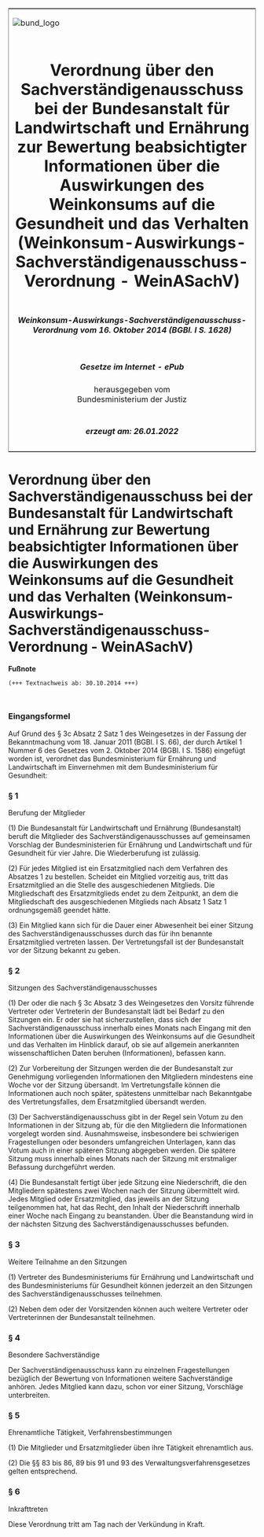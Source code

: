 <span id="DECKBLATT.html"></span>

<table border="0" frame="border" width="100%">

<tr valign="top">

<td align="left">

![bund\_logo](BfJ_2021_Web_de_de.gif)

</td>

<td align="right">

 

</td>

</tr>

<tr align="center" valign="middle">

<td colspan="2">

# Verordnung über den Sachverständigenausschuss bei der Bundesanstalt für Landwirtschaft und Ernährung zur Bewertung beabsichtigter Informationen über die Auswirkungen des Weinkonsums auf die Gesundheit und das Verhalten (Weinkonsum-Auswirkungs-Sachverständigenausschuss-Verordnung - WeinASachV)

</td>

</tr>

<tr align="center" valign="middle">

<td colspan="2">

##### Weinkonsum-Auswirkungs-Sachverständigenausschuss-Verordnung vom 16. Oktober 2014 (BGBl. I S. 1628)

</td>

</tr>

<tr align="center" valign="middle">

<td colspan="2">

  
  

##### Gesetze im Internet - ePub  
  
herausgegeben vom  
Bundesministerium der Justiz

</td>

</tr>

<tr align="center" valign="bottom">

<td colspan="2">

  
  

##### erzeugt am: 26.01.2022

</td>

</tr>

</table>

<span id="BJNR162800014.html"></span>

# Verordnung über den Sachverständigenausschuss bei der Bundesanstalt für Landwirtschaft und Ernährung zur Bewertung beabsichtigter Informationen über die Auswirkungen des Weinkonsums auf die Gesundheit und das Verhalten (Weinkonsum-Auswirkungs-Sachverständigenausschuss-Verordnung - WeinASachV)

<div>

  
**Fußnote**

<div class="jnhtml">

<div>

<div class="jurAbsatz">

  

``` 
(+++ Textnachweis ab: 30.10.2014 +++)

 
```

</div>

</div>

</div>

</div>

<span id="BJNR162800014BJNE000100000.html"></span>

### Eingangsformel  

<div>

<div class="jnhtml">

<div>

<div class="jurAbsatz">

Auf Grund des § 3c Absatz 2 Satz 1 des Weingesetzes in der Fassung der
Bekanntmachung vom 18. Januar 2011 (BGBl. I S. 66), der durch Artikel 1
Nummer 6 des Gesetzes vom 2. Oktober 2014 (BGBl. I S. 1586) eingefügt
worden ist, verordnet das Bundesministerium für Ernährung und
Landwirtschaft im Einvernehmen mit dem Bundesministerium für Gesundheit:

</div>

</div>

</div>

</div>

<span id="BJNR162800014BJNE000200000.html"></span>

### § 1  
Berufung der Mitglieder

<div>

<div class="jnhtml">

<div>

<div class="jurAbsatz">

(1) Die Bundesanstalt für Landwirtschaft und Ernährung (Bundesanstalt)
beruft die Mitglieder des Sachverständigenausschusses auf gemeinsamen
Vorschlag der Bundesministerien für Ernährung und Landwirtschaft und für
Gesundheit für vier Jahre. Die Wiederberufung ist zulässig.

</div>

<div class="jurAbsatz">

(2) Für jedes Mitglied ist ein Ersatzmitglied nach dem Verfahren des
Absatzes 1 zu bestellen. Scheidet ein Mitglied vorzeitig aus, tritt das
Ersatzmitglied an die Stelle des ausgeschiedenen Mitglieds. Die
Mitgliedschaft des Ersatzmitglieds endet zu dem Zeitpunkt, an dem die
Mitgliedschaft des ausgeschiedenen Mitglieds nach Absatz 1 Satz 1
ordnungsgemäß geendet hätte.

</div>

<div class="jurAbsatz">

(3) Ein Mitglied kann sich für die Dauer einer Abwesenheit bei einer
Sitzung des Sachverständigenausschusses durch das für ihn benannte
Ersatzmitglied vertreten lassen. Der Vertretungsfall ist der
Bundesanstalt vor der Sitzung bekannt zu geben.

</div>

</div>

</div>

</div>

<span id="BJNR162800014BJNE000300000.html"></span>

### § 2  
Sitzungen des Sachverständigenausschusses

<div>

<div class="jnhtml">

<div>

<div class="jurAbsatz">

(1) Der oder die nach § 3c Absatz 3 des Weingesetzes den Vorsitz
führende Vertreter oder Vertreterin der Bundesanstalt lädt bei Bedarf
zu den Sitzungen ein. Er oder sie hat sicherzustellen, dass sich der
Sachverständigenausschuss innerhalb eines Monats nach Eingang mit den
Informationen über die Auswirkungen des Weinkonsums auf die Gesundheit
und das Verhalten im Hinblick darauf, ob sie auf allgemein anerkannten
wissenschaftlichen Daten beruhen (Informationen), befassen kann.

</div>

<div class="jurAbsatz">

(2) Zur Vorbereitung der Sitzungen werden die der Bundesanstalt zur
Genehmigung vorliegenden Informationen den Mitgliedern mindestens eine
Woche vor der Sitzung übersandt. Im Vertretungsfalle können die
Informationen auch noch später, spätestens unmittelbar nach Bekanntgabe
des Vertretungsfalles, dem Ersatzmitglied übersandt werden.

</div>

<div class="jurAbsatz">

(3) Der Sachverständigenausschuss gibt in der Regel sein Votum zu den
Informationen in der Sitzung ab, für die den Mitgliedern die
Informationen vorgelegt worden sind. Ausnahmsweise, insbesondere bei
schwierigen Fragestellungen oder besonders umfangreichen Unterlagen,
kann das Votum auch in einer späteren Sitzung abgegeben werden. Die
spätere Sitzung muss innerhalb eines Monats nach der Sitzung mit
erstmaliger Befassung durchgeführt werden.

</div>

<div class="jurAbsatz">

(4) Die Bundesanstalt fertigt über jede Sitzung eine Niederschrift, die
den Mitgliedern spätestens zwei Wochen nach der Sitzung übermittelt
wird. Jedes Mitglied oder Ersatzmitglied, das jeweils an der Sitzung
teilgenommen hat, hat das Recht, den Inhalt der Niederschrift innerhalb
einer Woche nach Eingang zu beanstanden. Über die Beanstandung wird in
der nächsten Sitzung des Sachverständigenausschusses befunden.

</div>

</div>

</div>

</div>

<span id="BJNR162800014BJNE000400000.html"></span>

### § 3  
Weitere Teilnahme an den Sitzungen

<div>

<div class="jnhtml">

<div>

<div class="jurAbsatz">

(1) Vertreter des Bundesministeriums für Ernährung und Landwirtschaft
und des Bundesministeriums für Gesundheit können jederzeit an den
Sitzungen des Sachverständigenausschusses teilnehmen.

</div>

<div class="jurAbsatz">

(2) Neben dem oder der Vorsitzenden können auch weitere Vertreter oder
Vertreterinnen der Bundesanstalt teilnehmen.

</div>

</div>

</div>

</div>

<span id="BJNR162800014BJNE000500000.html"></span>

### § 4  
Besondere Sachverständige

<div>

<div class="jnhtml">

<div>

<div class="jurAbsatz">

Der Sachverständigenausschuss kann zu einzelnen Fragestellungen
bezüglich der Bewertung von Informationen weitere Sachverständige
anhören. Jedes Mitglied kann dazu, schon vor einer Sitzung, Vorschläge
unterbreiten.

</div>

</div>

</div>

</div>

<span id="BJNR162800014BJNE000600000.html"></span>

### § 5  
Ehrenamtliche Tätigkeit, Verfahrensbestimmungen

<div>

<div class="jnhtml">

<div>

<div class="jurAbsatz">

(1) Die Mitglieder und Ersatzmitglieder üben ihre Tätigkeit ehrenamtlich
aus.

</div>

<div class="jurAbsatz">

(2) Die §§ 83 bis 86, 89 bis 91 und 93 des Verwaltungsverfahrensgesetzes
gelten entsprechend.

</div>

</div>

</div>

</div>

<span id="BJNR162800014BJNE000700000.html"></span>

### § 6  
Inkrafttreten

<div>

<div class="jnhtml">

<div>

<div class="jurAbsatz">

Diese Verordnung tritt am Tag nach der Verkündung in Kraft.

</div>

</div>

</div>

</div>
